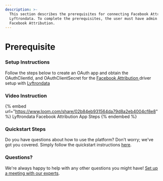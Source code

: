 ```yaml
---
description: >-
  This section describes the prerequisites for connecting Facebook Attribution to
  Lyftrondata. To complete the prerequisites, the user must have admin access to
  Facebook Attribution.
---
```


# Prerequisite

<mark style="color:blue;"></mark>

### Setup Instructions

Follow the steps below to create an OAuth app and obtain the OAuthClientId, and OAuthClientSecret for the [Facebook Attribution](https://www.lyftrondata.com/integration/facebook-attribution/)[ ](https://www.lyftrondata.com/integration/freshdesk/)driver setup with [Lyftrondata](https://www.lyftrondata.com)

### Video Instruction

{% embed url="https://www.loom.com/share/02b84eb931564da79d8a2eb4004cf8e8" %}
Lyftrondata Facebook Attribution App Steps
{% endembed %}

### Quickstart Steps

Do you have questions about how to use the platform? Don't worry; we've got you covered. Simply follow the quickstart instructions [here](../../../quickstart-steps.md).

### Questions? <a href="#questions" id="questions"></a>

We're always happy to help with any other questions you might have! [Set up a meeting with our experts](https://www.lyftrondata.com/book-a-meeting/).

